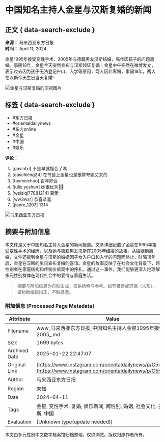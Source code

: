 # 中国知名主持人金星与汉斯复婚的新闻

## 正文 { data-search-exclude }


**来源：** 马来西亚东方日报  
**时间：** April 11, 2024

金星1995年接受变性手术，2005年与德籍男友汉斯结婚，隔年因孩子的问题离婚。事隔18年，金星今天突然宣布与汉斯领证复婚！金星中午突然在微博发文，表示过去因为孩子无法登记户口、入学等原因，两人因此离婚，事隔18年，两人在汉斯今天生日当天复婚!

![金星与汉斯复婚的庆祝图片](https://scontent-sjc3-1.cdninstagram.com/v/t39.30808-6/437744525_832848795541759_6233418152493813298_n.jpg?stp=dst-jpg_e15_fr_s1080x1080_tt6&_nc_ht=scontent-sjc3-1.cdninstagram.com&_nc_cat=107&_nc_ohc=AmqISErk5rEQ7kNvgHb5RkH&_nc_gid=c08aee5a1b5748b891102566438dcdcd&edm=ANTKIIoAAAAA&ccb=7-5&oh=00_AYDhmZD-btlVFDj0WmOp3ufetwYJ9YI1KP2Ox_ICjFujrg&oe=678C3978&_nc_sid=d885a2)

## 标签 { data-search-exclude }
- #东方日报
- #orientaldailynews
- #东方online
- #金星
- #中国
- #娱乐

**评论：**
1. [gavintxl] 不是早就複合了嗎
2. [caschieng24] 在节目上金星也是很常夸她丈夫的
3. [taymoichoo] 百年好合
4. [julie.yushan] 她很优秀👏🔥
5. [weiziqi77881214] 真愛
6. [ww3war] 恭喜恭喜
7. [jiaern_1207] 1314

![马来西亚东方日报](https://scontent-sjc3-1.cdninstagram.com/v/t51.2885-19/12558653_890924234358406_122163024_a.jpg?stp=dst-jpg_s150x150_tt6&_nc_ht=scontent-sjc3-1.cdninstagram.com&_nc_cat=1&_nc_ohc=FOekKs39Pv0Q7kNvgHoTIMn&_nc_gid=0b9eb094849e43fc892ae87f9e54c7ac&edm=APU89FABAAAA&ccb=7-5&oh=00_AYBkm4JYKgbDKy1MjeVyxXPD9bQkHJYYtPE5g6xJ8aFA6w&oe=678C3D31&_nc_sid=bc0c2c)
<!-- tcd_original_link https://www.instagram.com/orientaldailynews/p/C5ngdahhVWl/ -->


## 摘要与附加信息

<!-- tcd_abstract -->
本文件是关于中国知名主持人金星的新闻报道。文章详细记载了金星在1995年接受变性手术的经历，以及她与德籍男友汉斯在2005年结婚的故事。从婚姻到离婚，文件还提到金星与汉斯的婚姻因子女入户口和入学的问题而终止，时隔18年后，金星在汉斯的生日宣布复婚的喜讯。金星的故事反映了在社会文化背景下，跨性别者在家庭结构和传统价值观中的挣扎。通过这一事件，我们能够更深入地理解多元性别群体在现代社会中的爱情与家庭生活。
<!-- tcd_abstract_end -->

> 摘要与附加信息为自动生成，仅供检索与参考。如有错误或遗漏（未知），请协助编辑指正，不胜感激。

### 附加信息 [Processed Page Metadata]

| Attribute       | Value                                  |
|-----------------|----------------------------------------|
| Filename        | www_马来西亚东方日报_中国知名主持人金星1995年接受变性手术，2005_.md                             |
| Size            | 1699 bytes                           |
| Archived Date   | 2025-01-22 22:47:07                             |
| Original Link   | [https://www.instagram.com/orientaldailynews/p/C5ngdahhVWl/](https://www.instagram.com/orientaldailynews/p/C5ngdahhVWl/)                       |
| Author          | 马来西亚东方日报                               |
| Region          | 未知                               |
| Date            | 2024-04-11                                 |
| Tags            | 金星, 变性手术, 复婚, 娱乐新闻, 跨性别, 婚姻, 社会文化, 多元性别, 汉斯, 中国                                 |
| Evaluation            | [Unknown type(update needed)]                                 |
<!-- tcd_table_end -->

本文由多元性别中文数字档案馆归档整理，仅供浏览。版权归原作者所有。
